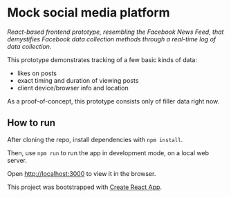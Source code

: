 # Mock social media platform

*React-based frontend prototype, resembling the Facebook News Feed, that demystifies Facebook data collection methods through a real-time log of data collection.*

This prototype demonstrates tracking of a few basic kinds of data:
- likes on posts
- exact timing and duration of viewing posts
- client device/browser info and location

As a proof-of-concept, this prototype consists only of filler data right now.

## How to run

After cloning the repo, install dependencies with `npm install`.

Then, use `npm run` to run the app in development mode, on a local web server.

Open [http://localhost:3000](http://localhost:3000) to view it in the browser.

This project was bootstrapped with [Create React App](https://github.com/facebook/create-react-app).
